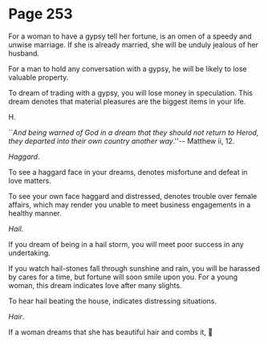 # Page 253
For a woman to have a gypsy tell her fortune, is an omen
of a speedy and unwise marriage. If she is already married,
she will be unduly jealous of her husband.


For a man to hold any conversation with a gypsy, he will be likely
to lose valuable property.


To dream of trading with a gypsy, you will lose money in speculation.
This dream denotes that material pleasures are the biggest items
in your life.




H.


``_And being warned of God in a dream that they should not return
to Herod, they departed into their own country another way_.''--
Matthew ii, 12.


_Haggard_.


To see a haggard face in your dreams, denotes misfortune and defeat
in love matters.


To see your own face haggard and distressed, denotes trouble
over female affairs, which may render you unable to meet business
engagements in a healthy manner.


_Hail_.


If you dream of being in a hail storm, you will meet poor success
in any undertaking.


If you watch hail-stones fall through sunshine and rain, you will be
harassed by cares for a time, but fortune will soon smile upon you.
For a young woman, this dream indicates love after many slights.


To hear hail beating the house, indicates distressing situations.


_Hair_.


If a woman dreams that she has beautiful hair and combs it,
